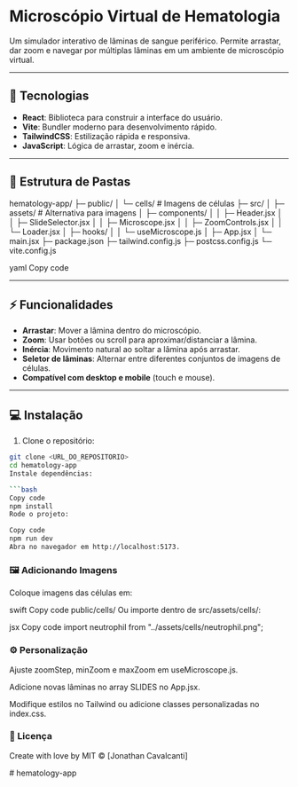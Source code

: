 # Microscópio Virtual de Hematologia

Um simulador interativo de lâminas de sangue periférico. Permite arrastar, dar zoom e navegar por múltiplas lâminas em um ambiente de microscópio virtual.

---

## 🧩 Tecnologias

- **React**: Biblioteca para construir a interface do usuário.  
- **Vite**: Bundler moderno para desenvolvimento rápido.  
- **TailwindCSS**: Estilização rápida e responsiva.  
- **JavaScript**: Lógica de arrastar, zoom e inércia.

---

## 📂 Estrutura de Pastas

hematology-app/
├─ public/
│ └─ cells/ # Imagens de células
├─ src/
│ ├─ assets/ # Alternativa para imagens
│ ├─ components/
│ │ ├─ Header.jsx
│ │ ├─ SlideSelector.jsx
│ │ ├─ Microscope.jsx
│ │ ├─ ZoomControls.jsx
│ │ └─ Loader.jsx
│ ├─ hooks/
│ │ └─ useMicroscope.js
│ ├─ App.jsx
│ └─ main.jsx
├─ package.json
├─ tailwind.config.js
├─ postcss.config.js
└─ vite.config.js

yaml
Copy code

---

## ⚡ Funcionalidades

- **Arrastar**: Mover a lâmina dentro do microscópio.  
- **Zoom**: Usar botões ou scroll para aproximar/distanciar a lâmina.  
- **Inércia**: Movimento natural ao soltar a lâmina após arrastar.  
- **Seletor de lâminas**: Alternar entre diferentes conjuntos de imagens de células.  
- **Compatível com desktop e mobile** (touch e mouse).

---

## 💻 Instalação

1. Clone o repositório:
```bash
git clone <URL_DO_REPOSITORIO>
cd hematology-app
Instale dependências:

```bash
Copy code
npm install
Rode o projeto:
```

```bash
Copy code
npm run dev
Abra no navegador em http://localhost:5173.
```

### 🖼️ Adicionando Imagens
Coloque imagens das células em:

swift
Copy code
public/cells/
Ou importe dentro de src/assets/cells/:

jsx
Copy code
import neutrophil from "../assets/cells/neutrophil.png";

### ⚙️ Personalização
Ajuste zoomStep, minZoom e maxZoom em useMicroscope.js.

Adicione novas lâminas no array SLIDES no App.jsx.

Modifique estilos no Tailwind ou adicione classes personalizadas no index.css.

### 📝 Licença
Create with love by MIT © [Jonathan Cavalcanti]

#   h e m a t o l o g y - a p p  
 